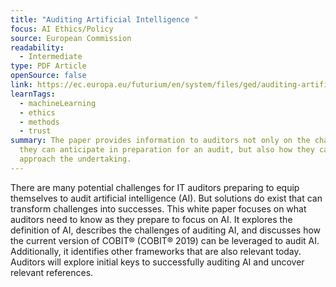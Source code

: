 ```yaml
---
title: "Auditing Artificial Intelligence "
focus: AI Ethics/Policy
source: European Commission
readability:
  - Intermediate
type: PDF Article
openSource: false
link: https://ec.europa.eu/futurium/en/system/files/ged/auditing-artificial-intelligence.pdf
learnTags:
  - machineLearning
  - ethics
  - methods
  - trust
summary: The paper provides information to auditors not only on the challenges
  they can anticipate in preparation for an audit, but also how they can
  approach the undertaking.
---
```

There are many potential challenges for IT auditors preparing to equip themselves to audit artificial intelligence (AI). But solutions do exist that can transform challenges into successes. This white paper focuses on what auditors need to know as they prepare to focus on AI. It explores the definition of AI, describes the challenges of auditing AI, and discusses how the current version of COBIT® (COBIT® 2019) can be leveraged to audit AI. Additionally, it identifies other frameworks that are also relevant today. Auditors will explore initial keys to successfully auditing AI and uncover relevant references.